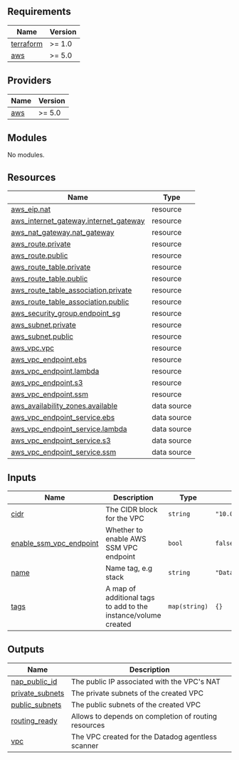 <!-- BEGIN_TF_DOCS -->
## Requirements

| Name | Version |
|------|---------|
| <a name="requirement_terraform"></a> [terraform](#requirement\_terraform) | >= 1.0 |
| <a name="requirement_aws"></a> [aws](#requirement\_aws) | >= 5.0 |

## Providers

| Name | Version |
|------|---------|
| <a name="provider_aws"></a> [aws](#provider\_aws) | >= 5.0 |

## Modules

No modules.

## Resources

| Name | Type |
|------|------|
| [aws_eip.nat](https://registry.terraform.io/providers/hashicorp/aws/latest/docs/resources/eip) | resource |
| [aws_internet_gateway.internet_gateway](https://registry.terraform.io/providers/hashicorp/aws/latest/docs/resources/internet_gateway) | resource |
| [aws_nat_gateway.nat_gateway](https://registry.terraform.io/providers/hashicorp/aws/latest/docs/resources/nat_gateway) | resource |
| [aws_route.private](https://registry.terraform.io/providers/hashicorp/aws/latest/docs/resources/route) | resource |
| [aws_route.public](https://registry.terraform.io/providers/hashicorp/aws/latest/docs/resources/route) | resource |
| [aws_route_table.private](https://registry.terraform.io/providers/hashicorp/aws/latest/docs/resources/route_table) | resource |
| [aws_route_table.public](https://registry.terraform.io/providers/hashicorp/aws/latest/docs/resources/route_table) | resource |
| [aws_route_table_association.private](https://registry.terraform.io/providers/hashicorp/aws/latest/docs/resources/route_table_association) | resource |
| [aws_route_table_association.public](https://registry.terraform.io/providers/hashicorp/aws/latest/docs/resources/route_table_association) | resource |
| [aws_security_group.endpoint_sg](https://registry.terraform.io/providers/hashicorp/aws/latest/docs/resources/security_group) | resource |
| [aws_subnet.private](https://registry.terraform.io/providers/hashicorp/aws/latest/docs/resources/subnet) | resource |
| [aws_subnet.public](https://registry.terraform.io/providers/hashicorp/aws/latest/docs/resources/subnet) | resource |
| [aws_vpc.vpc](https://registry.terraform.io/providers/hashicorp/aws/latest/docs/resources/vpc) | resource |
| [aws_vpc_endpoint.ebs](https://registry.terraform.io/providers/hashicorp/aws/latest/docs/resources/vpc_endpoint) | resource |
| [aws_vpc_endpoint.lambda](https://registry.terraform.io/providers/hashicorp/aws/latest/docs/resources/vpc_endpoint) | resource |
| [aws_vpc_endpoint.s3](https://registry.terraform.io/providers/hashicorp/aws/latest/docs/resources/vpc_endpoint) | resource |
| [aws_vpc_endpoint.ssm](https://registry.terraform.io/providers/hashicorp/aws/latest/docs/resources/vpc_endpoint) | resource |
| [aws_availability_zones.available](https://registry.terraform.io/providers/hashicorp/aws/latest/docs/data-sources/availability_zones) | data source |
| [aws_vpc_endpoint_service.ebs](https://registry.terraform.io/providers/hashicorp/aws/latest/docs/data-sources/vpc_endpoint_service) | data source |
| [aws_vpc_endpoint_service.lambda](https://registry.terraform.io/providers/hashicorp/aws/latest/docs/data-sources/vpc_endpoint_service) | data source |
| [aws_vpc_endpoint_service.s3](https://registry.terraform.io/providers/hashicorp/aws/latest/docs/data-sources/vpc_endpoint_service) | data source |
| [aws_vpc_endpoint_service.ssm](https://registry.terraform.io/providers/hashicorp/aws/latest/docs/data-sources/vpc_endpoint_service) | data source |

## Inputs

| Name | Description | Type | Default | Required |
|------|-------------|------|---------|:--------:|
| <a name="input_cidr"></a> [cidr](#input\_cidr) | The CIDR block for the VPC | `string` | `"10.0.0.0/16"` | no |
| <a name="input_enable_ssm_vpc_endpoint"></a> [enable\_ssm\_vpc\_endpoint](#input\_enable\_ssm\_vpc\_endpoint) | Whether to enable AWS SSM VPC endpoint | `bool` | `false` | no |
| <a name="input_name"></a> [name](#input\_name) | Name tag, e.g stack | `string` | `"DatatogAgentlessScanner"` | no |
| <a name="input_tags"></a> [tags](#input\_tags) | A map of additional tags to add to the instance/volume created | `map(string)` | `{}` | no |

## Outputs

| Name | Description |
|------|-------------|
| <a name="output_nap_public_id"></a> [nap\_public\_id](#output\_nap\_public\_id) | The public IP associated with the VPC's NAT |
| <a name="output_private_subnets"></a> [private\_subnets](#output\_private\_subnets) | The private subnets of the created VPC |
| <a name="output_public_subnets"></a> [public\_subnets](#output\_public\_subnets) | The public subnets of the created VPC |
| <a name="output_routing_ready"></a> [routing\_ready](#output\_routing\_ready) | Allows to depends on completion of routing resources |
| <a name="output_vpc"></a> [vpc](#output\_vpc) | The VPC created for the Datadog agentless scanner |
<!-- END_TF_DOCS -->